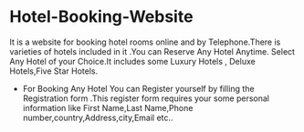 # Hotel-Booking-Website
It is a website for booking hotel rooms online and by Telephone.There is varieties of hotels included in it .You can Reserve Any Hotel Anytime.
Select Any Hotel of your Choice.It includes some Luxury Hotels , Deluxe Hotels,Five Star Hotels.

* For Booking Any Hotel You can Register yourself by filling the Registration form .This register form requires your some personal  information like First Name,Last Name,Phone number,country,Address,city,Email  etc..
